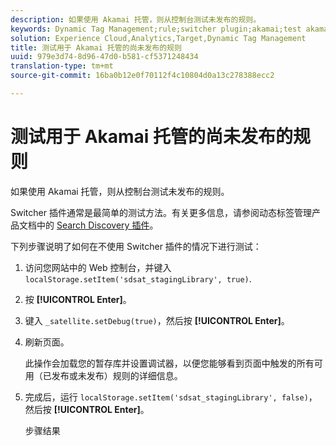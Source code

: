 ```yaml
---
description: 如果使用 Akamai 托管，则从控制台测试未发布的规则。
keywords: Dynamic Tag Management;rule;switcher plugin;akamai;test akamai;unpublished rules;test unpublished rules;debug rule
solution: Experience Cloud,Analytics,Target,Dynamic Tag Management
title: 测试用于 Akamai 托管的尚未发布的规则
uuid: 979e3d74-8d96-47d0-b581-cf5371248434
translation-type: tm+mt
source-git-commit: 16ba0b12e0f70112f4c10804d0a13c278388ecc2

---
```



# 测试用于 Akamai 托管的尚未发布的规则

如果使用 Akamai 托管，则从控制台测试未发布的规则。

Switcher 插件通常是最简单的测试方法。有关更多信息，请参阅动态标签管理产品文档中的 [Search Discovery 插件](https://marketing.adobe.com/resources/help/en_US/dtm/search_discovery_plugins.html)。

下列步骤说明了如何在不使用 Switcher 插件的情况下进行测试：

1. 访问您网站中的 Web 控制台，并键入 `localStorage.setItem('sdsat_stagingLibrary', true)`.
1. 按 **[!UICONTROL Enter]**。
1. 键入 `_satellite.setDebug(true)`，然后按 **[!UICONTROL Enter]**。
1. 刷新页面。

   此操作会加载您的暂存库并设置调试器，以便您能够看到页面中触发的所有可用（已发布或未发布）规则的详细信息。
1. 完成后，运行 `localStorage.setItem('sdsat_stagingLibrary', false)`，然后按 **[!UICONTROL Enter]**。

   步骤结果
